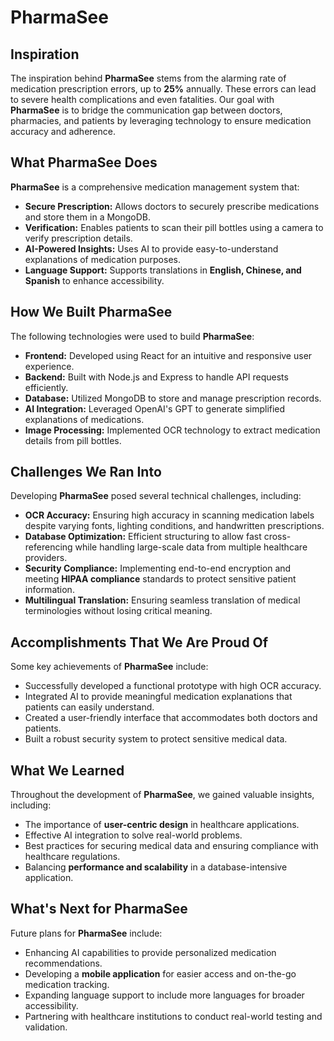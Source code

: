 # PharmaSee

## Inspiration

The inspiration behind **PharmaSee** stems from the alarming rate of medication prescription errors, up to **25%** annually. These errors can lead to severe health complications and even fatalities. Our goal with **PharmaSee** is to bridge the communication gap between doctors, pharmacies, and patients by leveraging technology to ensure medication accuracy and adherence.

## What PharmaSee Does

**PharmaSee** is a comprehensive medication management system that:

- **Secure Prescription:** Allows doctors to securely prescribe medications and store them in a MongoDB.
- **Verification:** Enables patients to scan their pill bottles using a camera to verify prescription details.
- **AI-Powered Insights:** Uses AI to provide easy-to-understand explanations of medication purposes.
- **Language Support:** Supports translations in **English, Chinese, and Spanish** to enhance accessibility.

## How We Built PharmaSee

The following technologies were used to build **PharmaSee**:

- **Frontend:** Developed using React for an intuitive and responsive user experience.
- **Backend:** Built with Node.js and Express to handle API requests efficiently.
- **Database:** Utilized MongoDB to store and manage prescription records.
- **AI Integration:** Leveraged OpenAI's GPT to generate simplified explanations of medications.
- **Image Processing:** Implemented OCR technology to extract medication details from pill bottles.

## Challenges We Ran Into

Developing **PharmaSee** posed several technical challenges, including:

- **OCR Accuracy:** Ensuring high accuracy in scanning medication labels despite varying fonts, lighting conditions, and handwritten prescriptions.
- **Database Optimization:** Efficient structuring to allow fast cross-referencing while handling large-scale data from multiple healthcare providers.
- **Security Compliance:** Implementing end-to-end encryption and meeting **HIPAA compliance** standards to protect sensitive patient information.
- **Multilingual Translation:** Ensuring seamless translation of medical terminologies without losing critical meaning.

## Accomplishments That We Are Proud Of

Some key achievements of **PharmaSee** include:

- Successfully developed a functional prototype with high OCR accuracy.
- Integrated AI to provide meaningful medication explanations that patients can easily understand.
- Created a user-friendly interface that accommodates both doctors and patients.
- Built a robust security system to protect sensitive medical data.

## What We Learned

Throughout the development of **PharmaSee**, we gained valuable insights, including:

- The importance of **user-centric design** in healthcare applications.
- Effective AI integration to solve real-world problems.
- Best practices for securing medical data and ensuring compliance with healthcare regulations.
- Balancing **performance and scalability** in a database-intensive application.

## What's Next for PharmaSee

Future plans for **PharmaSee** include:

- Enhancing AI capabilities to provide personalized medication recommendations.
- Developing a **mobile application** for easier access and on-the-go medication tracking.
- Expanding language support to include more languages for broader accessibility.
- Partnering with healthcare institutions to conduct real-world testing and validation.

